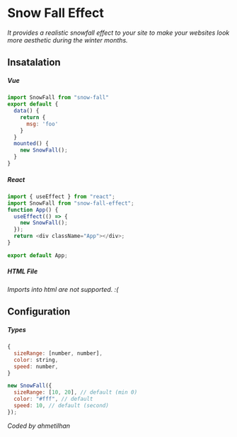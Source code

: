 # Snow Fall Effect

_It provides a realistic snowfall effect to your site to make your websites look more aesthetic during the winter months._

## Insatalation

##### Vue

```js
import SnowFall from "snow-fall"
export default {
  data() {
    return {
      msg: 'foo'
    }
  }
  mounted() {
    new SnowFall();
  }
}
```

##### React

```js
import { useEffect } from "react";
import SnowFall from "snow-fall-effect";
function App() {
  useEffect(() => {
    new SnowFall();
  });
  return <div className="App"></div>;
}

export default App;
```

##### HTML File

_Imports into html are not supported. :(_

## Configuration

##### Types

```js
{
  sizeRange: [number, number],
  color: string,
  speed: number,
}
```

```js
new SnowFall({
  sizeRange: [10, 20], // default (min 0)
  color: "#fff", // default
  speed: 10, // default (second)
});
```

_*Coded by ahmetilhan*_
